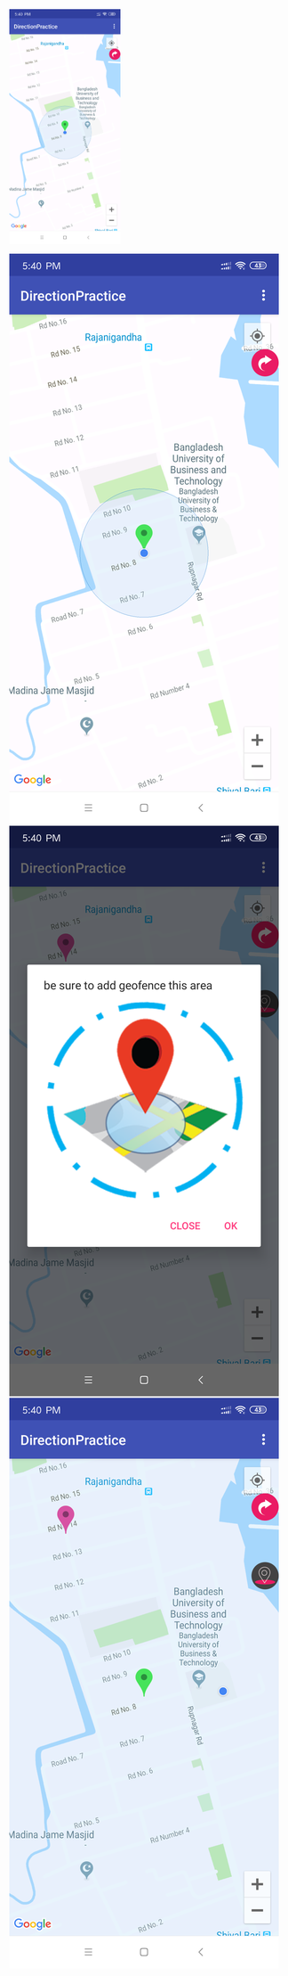 <img src="images/Screenshot_2019-10-09-17-40-19-515_com.example.user.directionpractice.png"  width="200" hight="500">


![](images/Screenshot_2019-10-09-17-40-19-515_com.example.user.directionpractice.png) ![](images/Screenshot_2019-10-09-17-40-32-291_com.example.user.directionpractice.png) ![](images/Screenshot_2019-10-09-17-40-36-580_com.example.user.directionpractice.png)


